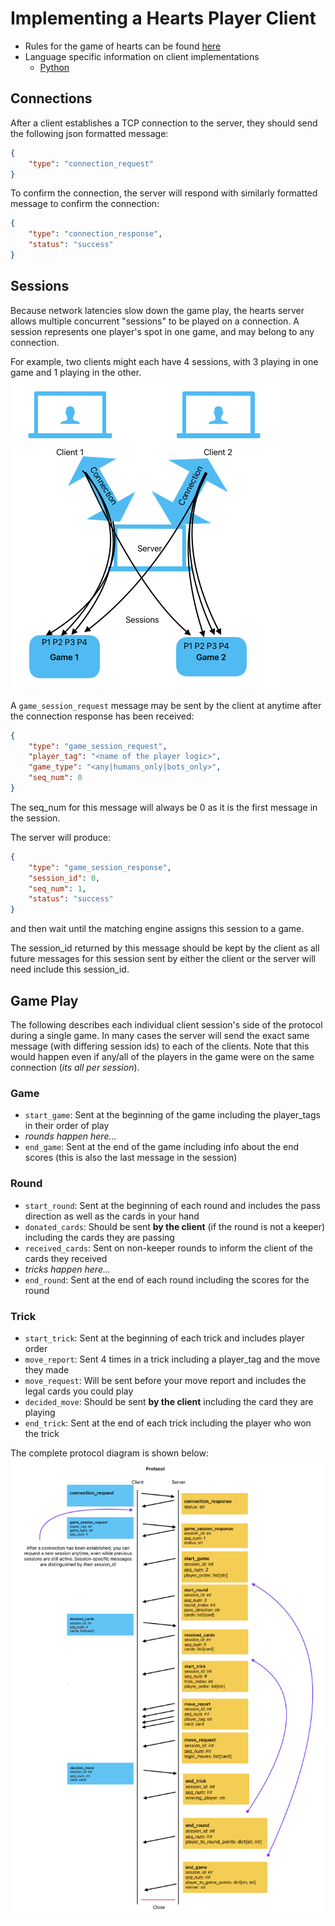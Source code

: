 # Implementing a Hearts Player Client

- Rules for the game of hearts can be found [here](https://bicyclecards.com/how-to-play/hearts/)
- Language specific information on client implementations
  - [Python](python/README.md)

## Connections

After a client establishes a TCP connection to the server, they should send the following json formatted message:
```json
{
    "type": "connection_request"
}
```
To confirm the connection, the server will respond with similarly formatted message to confirm the connection:
```json
{
    "type": "connection_response",
    "status": "success"
}
```

## Sessions
Because network latencies slow down the game play, the hearts server allows multiple concurrent "sessions" to be played on a connection.
A session represents one player's spot in one game, and may belong to any connection.

For example, two clients might each have 4 sessions, with 3 playing in one game and 1 playing in the other.
![sessions_diagram.png](sessions_diagram.png)

A `game_session_request` message may be sent by the client at anytime after the connection response has been received:
```json
{
    "type": "game_session_request",
    "player_tag": "<name of the player logic>",
    "game_type": "<any|humans_only|bots_only>",
    "seq_num": 0
}
```
The seq_num for this message will always be 0 as it is the first message in the session.

The server will produce:
```json
{
    "type": "game_session_response",
    "session_id": 0,
    "seq_num": 1,
    "status": "success"
}
```
and then wait until the matching engine assigns this session to a game.

The session_id returned by this message should be kept by the client as all future messages for this session sent by either the client or the server will need include this session_id.

## Game Play
The following describes each individual client session's side of the protocol during a single game. In many cases the server will send the exact same message (with differing session ids) to each of the clients. Note that this would happen even if any/all of the players in the game were on the same connection (_its all per session_).
### Game
- `start_game`: Sent at the beginning of the game including the player_tags in their order of play
- *rounds happen here...*
- `end_game`: Sent at the end of the game including info about the end scores (this is also the last message in the session)

### Round
- `start_round`: Sent at the beginning of each round and includes the pass direction as well as the cards in your hand
- `donated_cards`: Should be sent **by the client** (if the round is not a keeper) including the cards they are passing
- `received_cards`: Sent on non-keeper rounds to inform the client of the cards they received
- *tricks happen here...*
- `end_round`: Sent at the end of each round including the scores for the round

### Trick
- `start_trick`: Sent at the beginning of each trick and includes player order
- `move_report`: Sent 4 times in a trick including a player_tag and the move they made
- `move_request`: Will be sent before your move report and includes the legal cards you could play
- `decided_move`: Should be sent **by the client** including the card they are playing
- `end_trick`: Sent at the end of each trick including the player who won the trick

The complete protocol diagram is shown below:
![protocol_diagram.png](protocol_diagram.png)
